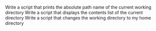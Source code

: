 Write a script that prints the absolute path name of the current working directory
Write a script that displays the contents list of the current directory
Write a script that changes the working directory to my home directory
